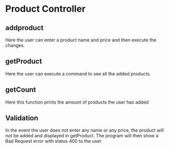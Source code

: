 # Product Controller

## addproduct
Here the user can enter a product name and price and then execute the changes.

## getProduct
Here the user can execute a command to see all the added products.

## getCount
Here this function prints the amount of products the user has added

## Validation
In the event the user does not enter any name or any price, the product will not be added and displayed in getProduct. 
The program will then show a Bad Request error with status 400 to the user
